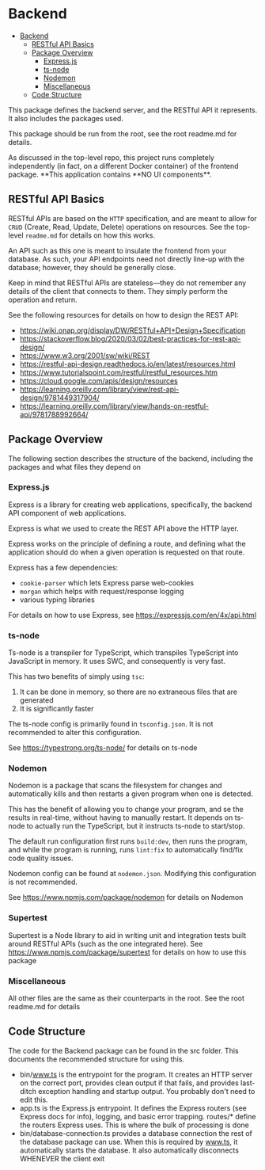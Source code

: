# Backend

<!-- TOC -->

- [Backend](#backend)
    - [RESTful API Basics](#restful-api-basics)
    - [Package Overview](#package-overview)
        - [Express.js](#expressjs)
        - [ts-node](#ts-node)
        - [Nodemon](#nodemon)
        - [Miscellaneous](#miscellaneous)
    - [Code Structure](#code-structure)
          <!-- TOC -->

This package defines the backend server, and the RESTful API it
represents. It also includes the packages used.

This package should be run from the root, see the root readme.md for details.

As discussed in the top-level repo, this project runs completely independently
(in fact, on a different Docker container) of the frontend package.
**This application contains **NO UI components\*\*.

## RESTful API Basics

RESTful APIs are based on the `HTTP` specification, and are
meant to allow for `CRUD` (Create, Read, Update, Delete) operations
on resources. See the top-level `readme.md` for details on how this
works.

An API such as this one is meant to insulate the frontend from your database.
As such, your API endpoints need not directly line-up with the database;
however, they should be generally close.

Keep in mind that RESTful APIs are stateless—they do not remember
any details of the client that connects to them. They simply perform the
operation and return.

See the following resources for details on how to design the REST API:

- https://wiki.onap.org/display/DW/RESTful+API+Design+Specification
- https://stackoverflow.blog/2020/03/02/best-practices-for-rest-api-design/
- https://www.w3.org/2001/sw/wiki/REST
- https://restful-api-design.readthedocs.io/en/latest/resources.html
- https://www.tutorialspoint.com/restful/restful_resources.htm
- https://cloud.google.com/apis/design/resources
- https://learning.oreilly.com/library/view/rest-api-design/9781449317904/
- https://learning.oreilly.com/library/view/hands-on-restful-api/9781788992664/

## Package Overview

The following section describes the structure of the backend, including the packages
and what files they depend on

### Express.js

Express is a library for creating web applications, specifically,
the backend API component of web applications.

Express is what we used to create the REST API above the HTTP layer.

Express works on the principle of defining a route, and defining what the application
should do when a given operation is requested on that route.

Express has a few dependencies:

- `cookie-parser` which lets Express parse web-cookies
- `morgan` which helps with request/response logging
- various typing libraries

For details on how to use Express, see https://expressjs.com/en/4x/api.html

### ts-node

Ts-node is a transpiler for TypeScript, which transpiles TypeScript into
JavaScript in memory. It uses SWC, and consequently is very fast.

This has two benefits of simply using `tsc`:

1. It can be done in memory, so there are no extraneous files that are
   generated
2. It is significantly faster

The ts-node config is primarily found in `tsconfig.json`. It is not recommended
to alter this configuration.

See https://typestrong.org/ts-node/ for details on ts-node

### Nodemon

Nodemon is a package that scans the filesystem for changes
and automatically kills and then restarts a given program when one is
detected.

This has the benefit of allowing you to change your program, and se
the results in real-time, without having to manually restart. It depends
on ts-node to actually run the TypeScript, but it instructs ts-node
to start/stop.

The default run configuration first runs `build:dev`, then runs the program,
and while the program is running, runs `lint:fix` to automatically find/fix
code quality issues.

Nodemon config can be found at `nodemon.json`. Modifying this configuration
is not recommended.

See https://www.npmjs.com/package/nodemon for details on Nodemon

### Supertest

Supertest is a Node library to aid in writing unit and integration
tests built around RESTful APIs (such as the one integrated here).
See https://www.npmjs.com/package/supertest for details on how to use this package

### Miscellaneous

All other files are the same as their counterparts in the root. See
the root readme.md for details

## Code Structure

The code for the Backend package can be found in the src folder. This
documents the recommended structure for using this.

- bin/www.ts is the entrypoint for the program. It creates an HTTP
  server on the correct port, provides clean output if that fails, and provides
  last-ditch exception handling and startup output. You probably don't need
  to edit this.
- app.ts is the Express.js entrypoint. It defines the Express routers
  (see Express docs for info), logging, and basic error trapping.
  routes/\* define the routers Express uses. This is where the bulk
  of processing is done
- bin/database-connection.ts provides a database connection the rest of the
  database package can use. When this is required by www.ts, it automatically starts
  the database. It also automatically disconnects WHENEVER the client exit
